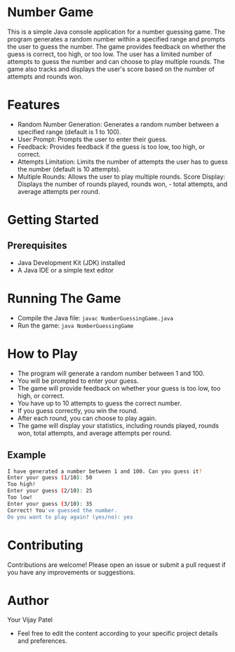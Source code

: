 
# Number Game

This is a simple Java console application for a number guessing game. The program generates a random number within a specified range and prompts the user to guess the number. The game provides feedback on whether the guess is correct, too high, or too low. The user has a limited number of attempts to guess the number and can choose to play multiple rounds. The game also tracks and displays the user's score based on the number of attempts and rounds won.


# Features

- Random Number Generation: Generates a random number between a specified range (default is 1 to 100).
- User Prompt: Prompts the user to enter their guess.
- Feedback: Provides feedback if the guess is too low, too high, or correct.
- Attempts Limitation: Limits the number of attempts the user has to guess the number (default is 10 attempts).
- Multiple Rounds: Allows the user to play multiple rounds.
  Score Display: Displays the number of rounds played, rounds won, - total attempts, and average attempts per round.

# Getting Started

## Prerequisites

- Java Development Kit (JDK) installed
- A Java IDE or a simple text editor
# Running The Game

- Compile the Java file: ```javac NumberGuessingGame.java```
- Run the game: ```java NumberGuessingGame```
# How to Play

- The program will generate a random number between 1 and 100.
- You will be prompted to enter your guess.
- The game will provide feedback on whether your guess is too low, too high, or correct.
- You have up to 10 attempts to guess the correct number.
- If you guess correctly, you win the round.
- After each round, you can choose to play again.
- The game will display your statistics, including rounds played, rounds won, total attempts, and average attempts per round.

## Example
```bash
I have generated a number between 1 and 100. Can you guess it?
Enter your guess (1/10): 50
Too high!
Enter your guess (2/10): 25
Too low!
Enter your guess (3/10): 35
Correct! You've guessed the number.
Do you want to play again? (yes/no): yes
```


# Contributing

Contributions are welcome! Please open an issue or submit a pull request if you have any improvements or suggestions.

# Author
Your Vijay Patel
- Feel free to edit the content according to your specific project details and preferences. 
